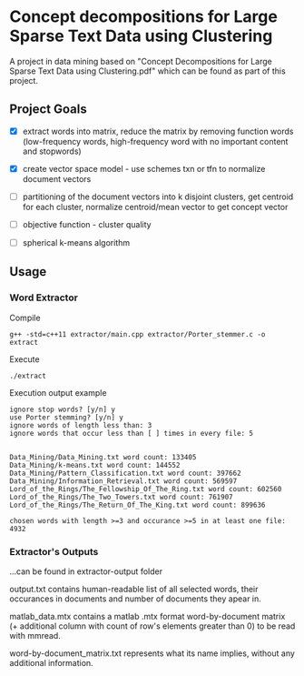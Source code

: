 # Concept decompositions for Large Sparse Text Data using Clustering
A project in data mining based on "Concept Decompositions for Large Sparse Text Data using Clustering.pdf" which can be found as part of this project. 

## Project Goals

- [x] extract words into matrix, reduce the matrix by removing function words (low-frequency words, high-frequency word with no important content and stopwords) 
- [x] create vector space model - use schemes txn or tfn to normalize document vectors
- [ ] partitioning of the document vectors into k disjoint clusters, get centroid for each cluster, normalize centroid/mean vector to get concept vector
- [ ] objective function - cluster quality
- [ ] spherical k-means algorithm


## Usage
### Word Extractor

Compile
```
g++ -std=c++11 extractor/main.cpp extractor/Porter_stemmer.c -o extract
```

Execute
```
./extract
```

Execution output example
```
ignore stop words? [y/n] y
use Porter stemming? [y/n] y
ignore words of length less than: 3
ignore words that occur less than [ ] times in every file: 5


Data_Mining/Data_Mining.txt word count: 133405
Data_Mining/k-means.txt word count: 144552
Data_Mining/Pattern_Classification.txt word count: 397662
Data_Mining/Information_Retrieval.txt word count: 569597
Lord_of_the_Rings/The_Fellowship_Of_The_Ring.txt word count: 602560
Lord_of_the_Rings/The_Two_Towers.txt word count: 761907
Lord_of_the_Rings/The_Return_Of_The_King.txt word count: 899636

chosen words with length >=3 and occurance >=5 in at least one file: 4932

```


### Extractor's Outputs

...can be found in extractor-output folder

output.txt contains human-readable list of all selected words, their occurances in documents and number of documents they apear in.

matlab_data.mtx contains a matlab .mtx format word-by-document matrix (+ additional column with count of row's elements greater than 0) to be read with mmread.

word-by-document_matrix.txt represents what its name implies, without any additional information.


